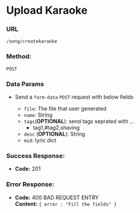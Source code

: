 # Upload Karaoke
  

### **URL**

  `/song/createkaraoke`

### **Method:**
  
  `POST`
  
### **Data Params**

* Send a `form-data` `POST` request with below fields
    
    * `file`: The file that user generated
    * `name`: String
    * `tags`(**OPTIONAL**): send tags seprated with `,`.
        * tag1,#tag2,shaving
    * `desc` (**OPTIONAL**): String
    * `mid`: lyric dict


### **Success Response:**
  
  * **Code:** 201
 
### **Error Response:**
  * **Code:** 400 BAD REQUEST ENTRY <br />
    **Content:** `{ error : "Fill the fields" }`
